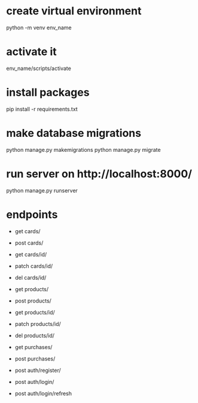 # create virtual environment

python -m venv env_name

# activate it

env_name/scripts/activate

# install packages

pip install -r requirements.txt

# make database migrations

python manage.py makemigrations
python manage.py migrate

# run server on http://localhost:8000/

python manage.py runserver

# endpoints

- get cards/
- post cards/
- get cards/id/
- patch cards/id/
- del cards/id/

- get products/
- post products/
- get products/id/
- patch products/id/
- del products/id/

- get purchases/
- post purchases/

- post auth/register/
- post auth/login/
- post auth/login/refresh
